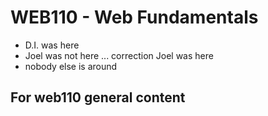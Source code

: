 # WEB110 - Web Fundamentals
- D.I. was here
- Joel was not here ... correction Joel was here
- nobody else is around
## For web110 general content
